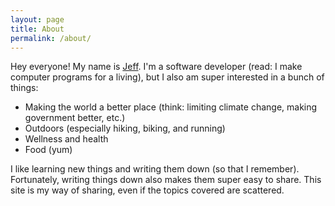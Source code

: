 ```yaml
---
layout: page
title: About
permalink: /about/
---
```


Hey everyone! My name is [Jeff](http://jeffmaher.me). I'm a software developer (read: I make computer programs for a living), but I also am super interested in a bunch of things:

- Making the world a better place (think: limiting climate change, making government better, etc.)
- Outdoors (especially hiking, biking, and running)
- Wellness and health
- Food (yum)

I like learning new things and writing them down (so that I remember). Fortunately, writing things down also makes them super easy to share. This site is my way of sharing, even if the topics covered are scattered.
